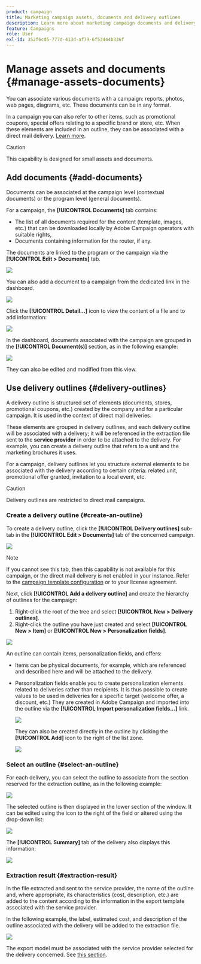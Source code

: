 ```yaml
---
product: campaign
title: Marketing campaign assets, documents and delivery outlines
description: Learn more about marketing campaign documents and delivery outlines
feature: Campaigns
role: User
exl-id: 352f6cd5-777d-413d-af79-6f53444b336f
---
```

# Manage assets and documents {#manage-assets-documents}

You can associate various documents with a campaign: reports, photos, web pages, diagrams, etc. These documents can be in any format.

In a campaign you can also refer to other items, such as promotional coupons, special offers relating to a specific brand or store, etc. When these elements are included in an outline, they can be associated with a direct mail delivery. [Learn more](#associating-and-structuring-resources-linked-via-a-delivery-outline).


>[!CAUTION]
>
>This capability is designed for small assets and documents. 

<!--
>[!NOTE]
>
>If you are using Campaign Marketing Resource Management module, you can also manage a library of marketing resources that are available for several users for collaborative work. [Learn more](../../mrm/using/managing-marketing-resources.md).
-->

## Add documents {#add-documents}

Documents can be associated at the campaign level (contextual documents) or the program level (general documents).

For a campaign, the **[!UICONTROL Documents]** tab contains:

* The list of all documents required for the content (template, images, etc.) that can be downloaded locally by Adobe Campaign operators with suitable rights,
* Documents containing information for the router, if any.

The documents are linked to the program or the campaign via the **[!UICONTROL Edit > Documents]** tab. 

![](assets/op_add_document.png)

You can also add a document to a campaign from the dedicated link in the dashboard.

![](assets/add_a_document_in_op.png)

Click the **[!UICONTROL Detail...]** icon to view the content of a file and to add information:

![](assets/add_document_details.png)

In the dashboard, documents associated with the campaign are grouped in the **[!UICONTROL Document(s)]** section, as in the following example:

![](assets/edit_documents.png)

They can also be edited and modified from this view.

## Use delivery outlines {#delivery-outlines}

A delivery outline is structured set of elements (documents, stores, promotional coupons, etc.) created by the company and for a particular campaign. It is used in the context of direct mail deliveries.

These elements are grouped in delivery outlines, and each delivery outline will be associated with a delivery; it will be referenced in the extraction file sent to the **service provider** in order to be attached to the delivery. For example, you can create a delivery outline that refers to a unit and the marketing brochures it uses.

For a campaign, delivery outlines let you structure external elements to be associated with the delivery according to certain criteria: related unit, promotional offer granted, invitation to a local event, etc.

>[!CAUTION]
>
>Delivery outlines are restricted to direct mail campaigns.

### Create a delivery outline {#create-an-outline}

To create a delivery outline, click the **[!UICONTROL Delivery outlines]** sub-tab in the **[!UICONTROL Edit > Documents]** tab of the concerned campaign.

![](assets/add-a-delivery-outline.png)


>[!NOTE]
>
>If you cannot see this tab, then this capability is not available for this campaign, or the direct mail delivery is not enabled in your instance. Refer to the [campaign template configuration](marketing-campaign-templates.md#campaign-templates) or to your license agreement.

Next, click **[!UICONTROL Add a delivery outline]** and create the hierarchy of outlines for the campaign:

1. Right-click the root of the tree and select **[!UICONTROL New > Delivery outlines]**.
1. Right-click the outline you have just created and select **[!UICONTROL New > Item]** or **[!UICONTROL New > Personalization fields]**.

![](assets/del-outline-add-new-item.png)

An outline can contain items, personalization fields, and offers:

* Items can be physical documents, for example, which are referenced and described here and will be attached to the delivery. 
* Personalization fields enable you to create personalization elements related to deliveries rather than recipients. It is thus possible to create values to be used in deliveries for a specific target (welcome offer, a discount, etc.) They are created in Adobe Campaign and imported into the outline via the **[!UICONTROL Import personalization fields...]** link. 

  ![](assets/del-outline-perso-field.png)

  They can also be created directly in the outline by clicking the **[!UICONTROL Add]** icon to the right of the list zone.

  ![](assets/add-del-outline-button.png)


### Select an outline {#select-an-outline}

For each delivery, you can select the outline to associate from the section reserved for the extraction outline, as in the following example:

![](assets/select-delivery-outline.png)

The selected outline is then displayed in the lower section of the window. It can be edited using the icon to the right of the field or altered using the drop-down list:

![](assets/delivery-outline-selected.png)

The **[!UICONTROL Summary]** tab of the delivery also displays this information:

![](assets/delivery-outline-in-dashboard.png)

### Extraction result {#extraction-result}

In the file extracted and sent to the service provider, the name of the outline and, where appropriate, its characteristics (cost, description, etc.) are added to the content according to the information in the export template associated with the service provider.

In the following example, the label, estimated cost, and description of the outline associated with the delivery will be added to the extraction file. 

![](assets/campaign-export-template.png)

The export model must be associated with the service provider selected for the delivery concerned. See [this  section](providers-stocks-and-budgets.md#creating-service-providers-and-their-cost-structures).
